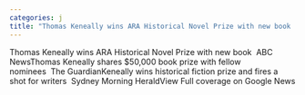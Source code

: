 ```yaml
---
categories: j
title: "Thomas Keneally wins ARA Historical Novel Prize with new book  ABC News"
---
```

Thomas Keneally wins ARA Historical Novel Prize with new book&nbsp;&nbsp;ABC NewsThomas Keneally shares $50,000 book prize with fellow nominees&nbsp;&nbsp;The GuardianKeneally wins historical fiction prize and fires a shot for writers&nbsp;&nbsp;Sydney Morning HeraldView Full coverage on Google News